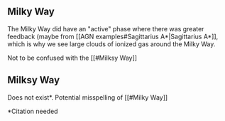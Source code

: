 ## Milky Way
The Milky Way did have an "active" phase where there was greater feedback (maybe from [[AGN examples#Sagittarius A*|Sagittarius A*]], which is why we see large clouds of ionized gas around the Milky Way.

Not to be confused with the [[#Milksy Way]]


## Milksy Way
Does not exist\*. Potential misspelling of [[#Milky Way]]

\*Citation needed